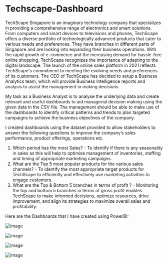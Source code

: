 # Techscape-Dashboard

TechScape Singapore is an imaginary technology company that specializes in providing a comprehensive range of electronics and smart solutions. From computers and smart devices to televisions and phones, TechScape offers a diverse portfolio of technologically advanced products that cater to various needs and preferences. They have branches in different parts of Singapore and are looking into expanding their business operations.
With the rapid growth of e-commerce and the increasing demand for hassle-free online shopping, TechScape recognizes the importance of adapting to the digital landscape. The launch of the online sales platform in 2021 reflects TechScape's commitment to meeting the evolving needs and preferences of its customers.
The CEO of TechScape has decided to setup a Business Analytics team, which will provide Business Intelligence reports and analysis to assist the management in making decisions. 

My task as a Business Analyst is to analyse the underlying data and create relevant and useful dashboards to aid managerial decision making using the given data in the CSV file. The management should be able to make use of the dashboards to identify critical patterns and trends to plan targeted campaigns to achieve the business objectives of the company.

I created dashboards using the dataset provided to allow stakeholders to answer the following questions to improve the company’s sales performance, product offerings, operations etc.
1.	Which period has the most Sales?  - To identify if there is any seasonality in sales as this will help to optimise management of inventories, staffing and timing of appropriate marketing campaigns.  
2.	What are the Top 5 most popular products for the various sales channels?  - To identify the most appropriate target products for TechScape to efficiently and effectively use marketing activities to engage customers.
3.	What are the Top & Bottom 5 branches in terms of profit ?  - Monitoring the top and bottom 5 branches in terms of gross profit enables TechScape to make informed decisions, optimize resources, drive improvement, and align its strategies to maximize overall sales and profitability.

Here are the Dashboards that I have created using PowerBI:

![image](https://github.com/Pranav-Vijitharan/Techscape-Dashboard/assets/122760008/f9da6bb6-c303-4dd9-84ba-f13b1720d237)

![image](https://github.com/Pranav-Vijitharan/Techscape-Dashboard/assets/122760008/031460b2-3eeb-452e-bb0d-4f9cbb3fd7aa)

![image](https://github.com/Pranav-Vijitharan/Techscape-Dashboard/assets/122760008/ea34f602-a085-4fdc-b8a6-cc5e41c39372)

![image](https://github.com/Pranav-Vijitharan/Techscape-Dashboard/assets/122760008/18fb2f8a-9d5c-4c04-82be-4665d8f70d20)

